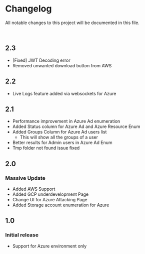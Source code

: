 # Changelog

All notable changes to this project will be documented in this file.

<br>

## 2.3
 - [Fixed] JWT Decoding error
 - Removed unwanted download button from AWS


## 2.2
 - Live Logs feature added via websockets for Azure


## 2.1

- Performance improvement in Azure Ad enumeration
- Added Status column for Azure Ad and Azure Resource Enum
- Added Groups Column for Azure Ad users list
  - This will show all the groups of a user
- Better results for Admin users in Azure Ad Enum
- Tmp folder not found issue fixed
 
## 2.0

### Massive Update
- Added AWS Support
- Added GCP underdevelopment Page
- Change UI for Azure Attacking Page
- Added Storage account enumeration for Azure


## 1.0 
### Initial release 
- Support for Azure environment only
